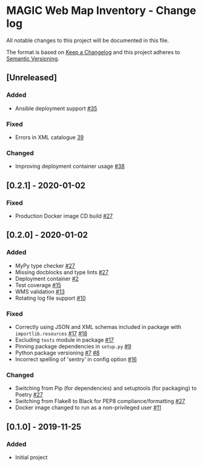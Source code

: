 # MAGIC Web Map Inventory - Change log

All notable changes to this project will be documented in this file.

The format is based on [Keep a Changelog](http://keepachangelog.com/en/1.0.0/)
and this project adheres to [Semantic Versioning](http://semver.org/spec/v2.0.0.html).

## [Unreleased]

### Added

* Ansible deployment support [#35](https://gitlab.data.bas.ac.uk/MAGIC/web-map-inventory/issues/35)

### Fixed

* Errors in XML catalogue [39](https://gitlab.data.bas.ac.uk/MAGIC/web-map-inventory/issues/39)

### Changed

* Improving deployment container usage [#38](https://gitlab.data.bas.ac.uk/MAGIC/web-map-inventory/issues/38)

## [0.2.1] - 2020-01-02

### Fixed

* Production Docker image CD build [#27](https://gitlab.data.bas.ac.uk/MAGIC/web-map-inventory/issues/27)

## [0.2.0] - 2020-01-02

### Added

* MyPy type checker [#27](https://gitlab.data.bas.ac.uk/MAGIC/web-map-inventory/issues/27)
* Missing docblocks and type lints [#27](https://gitlab.data.bas.ac.uk/MAGIC/web-map-inventory/issues/27)
* Deployment container [#2](https://gitlab.data.bas.ac.uk/MAGIC/web-map-inventory/issues/2)
* Test coverage [#15](https://gitlab.data.bas.ac.uk/MAGIC/web-map-inventory/issues/15)
* WMS validation [#13](https://gitlab.data.bas.ac.uk/MAGIC/web-map-inventory/issues/13)
* Rotating log file support [#10](https://gitlab.data.bas.ac.uk/MAGIC/web-map-inventory/issues/10)

### Fixed

* Correctly using JSON and XML schemas included in package with `importlib.resources`
  [#17](https://gitlab.data.bas.ac.uk/MAGIC/web-map-inventory/issues/17) 
  [#18](https://gitlab.data.bas.ac.uk/MAGIC/web-map-inventory/issues/18) 
* Excluding `tests` module in package [#17](https://gitlab.data.bas.ac.uk/MAGIC/web-map-inventory/issues/17) 
* Pinning package dependencies in `setup.py` [#9](https://gitlab.data.bas.ac.uk/MAGIC/web-map-inventory/issues/9) 
* Python package versioning 
  [#7](https://gitlab.data.bas.ac.uk/MAGIC/web-map-inventory/issues/7) 
  [#8](https://gitlab.data.bas.ac.uk/MAGIC/web-map-inventory/issues/8)
* Incorrect spelling of 'sentry' in config option [#16](https://gitlab.data.bas.ac.uk/MAGIC/web-map-inventory/issues/16) 

### Changed

* Switching from Pip (for dependencies) and setuptools (for packaging) to Poetry [#27](https://gitlab.data.bas.ac.uk/MAGIC/web-map-inventory/issues/27) 
* Switching from Flake8 to Black for PEP8 compliance/formatting [#27](https://gitlab.data.bas.ac.uk/MAGIC/web-map-inventory/issues/27) 
* Docker image changed to run as a non-privileged user 
  [#11](https://gitlab.data.bas.ac.uk/MAGIC/web-map-inventory/issues/11)

## [0.1.0] - 2019-11-25

### Added

* Initial project
